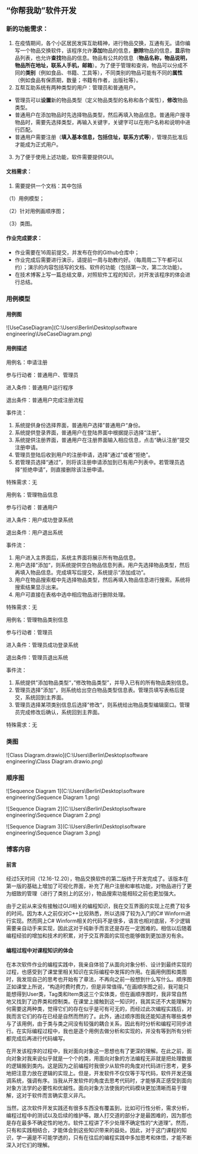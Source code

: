 ## “你帮我助”软件开发

### **新的功能需求：**

1. 在疫情期间，各个小区居民发挥互助精神，进行物品交换，互通有无。请你编写一个物品交换软件，该程序允许**添加**物品的信息，**删除**物品的信息，**显示**物品列表，也允许**查找**物品的信息。物品有公共的信息（**物品名称，物品说明，物品所在地址，联系人手机，邮箱**）。为了便于管理和查询，物品可以分成不同的**类别**（例如食品、书籍、工具等），不同类别的物品可能有不同的**属性**（例如食品有保质期，数量；书籍有作者，出版社等）。
2. 互帮互助系统有两种类型的用户：管理员和普通用户。

- 管理员可以**设置**新的物品类型（定义物品类型的名称和各个属性），**修改**物品类型。
- 普通用户在添加物品时先选择物品类型，然后再填入物品信息。普通用户搜寻物品时，需要先选择类型，再输入关键字，关键字可以在用户名称和说明中进行匹配。
- 普通用户需要注册（**填入基本信息，包括住址，联系方式等**），管理员批准后才能成为正式用户。

3. 为了便于使用上述功能，软件需要提供GUI。

#### **文档需求：**

1. 需要提供一个文档：其中包括

（1）用例模型；

（2）针对用例画顺序图；

（3）类图。

#### **作业完成要求：**

- 作业需要在16周前提交，并发布在你的Github仓库中；
- 作业完成后需要进行演示，请提前一周与助教约好。（每周周二下午都可以约）；演示的内容包括写的文档、软件的功能（包括第一次，第二次功能）。
- 在技术博客上写一篇总结文章，对照软件工程的知识，对开发该程序的体会进行总结。



### 用例模型

#### 用例图

![UseCaseDiagram](C:\Users\Berlin\Desktop\software engineering\UseCaseDiagram.png)

#### 用例描述

用例名：申请注册

参与行动者：普通用户、管理员

进入条件：普通用户运行程序

退出条件：普通用户完成注册流程

事件流：

1. 系统提供身份选择界面，普通用户选择”普通用户“身份。
2. 系统提供登录界面，普通用户在登陆界面中根据提示选择“注册”。
3. 系统提供注册界面，普通用户在注册界面输入相应信息，点击“确认注册”提交注册申请。
4. 管理员登陆后收到用户的注册申请，选择"通过"或者“拒绝”。
5. 若管理员选择“通过”，则将该注册申请添加到已有用户列表中。若管理员选择“拒绝申请”，则直接删除该注册申请。

特殊需求：无



用例名：管理物品信息

参与行动者：普通用户

进入条件：用户成功登录系统

退出条件：用户退出系统

事件流：

1. 用户进入主界面后，系统主界面将展示所有物品信息。
2. 用户选择”添加“，则系统提供空白物品信息列表。用户先选择物品类型，然后再填入物品信息。完成填写后提交，系统提示“添加成功”。
3. 用户在物品搜索框中先选择物品类型，然后再填入物品信息进行搜索。系统将搜索结果显示出来。
4. 用户可直接在表格中选中相应物品进行删除处理。

特殊需求：无



用例名：管理物品类别信息

参与行动者：管理员

进入条件：管理员成功登录系统

退出条件：管理员退出系统

事件流：

1. 系统提供”添加物品类型“，”修改物品类型”，并导入已有的所有物品类别信息。
2. 管理员选择”添加“，则系统给出空白物品类型信息表。管理员填写表格后提交，系统回到主界面。
3. 管理员选择某项类别信息后选择”修改“，则系统给出物品类型编辑窗口。管理员完成修改后确认，系统回到主界面。

特殊需求：无

### 类图

![Class Diagram.drawio](C:\Users\Berlin\Desktop\software engineering\Class Diagram.drawio.png)



### 顺序图

![Sequence Diagram 1](C:\Users\Berlin\Desktop\software engineering\Sequence Diagram 1.png)

![Sequence Diagram 2](C:\Users\Berlin\Desktop\software engineering\Sequence Diagram 2.png)



![Sequence Diagram 3](C:\Users\Berlin\Desktop\software engineering\Sequence Diagram 3.png)



### 博客内容

#### 前言		

经过5天时间（12.16-12.20），物品交换软件的第二版终于开发完成了。该版本在第一版的基础上增加了可视化界面，补充了用户注册和审核功能，对物品进行了更为细致的管理（进行了类别上的区分），物品搜索功能相较之前也更加强大。

由于之前从来没有接触过GUI相关的编程知识，我在交互界面的实现上花费了较多的时间。因为本人之前仅对C++比较熟悉，所以选择了较为入门的C# Winform进行实现。然而网上C# Winform相关的代码不是很多，语言也相对底层，不少逻辑需要亲自动手来实现，因此这对于纯新手而言还是存在一定困难的。相信以后随着编程经验的增加和技术的积累，对于交互界面的实现也能够做到更加游刃有余。

#### 编程过程中对课程知识的体会

在本次软件作业的编程实践中，我亲自体验了从面向对象分析、设计到最终实现的过程，也感受到了课堂里相关知识在实际编程中发挥的作用。在画用例图和类图时，我发现自己的思考也开始有了章法，不再向之前一般想到什么写什么。顺序图正如课堂上所说，“构造时费时费力，但是非常值得。”在画顺序图之前，我可能只能想得到User类，Tag类和Item类这三个实体类，但在画顺序图时，我非常自然地又找到了边界类和控制类。在课堂上接触到这一知识时，我其实还不大能理解为何需要这两种类，觉得它们的存在似乎是可有可无的，而经过此次编程实践后，对我而言它们的存在已经是自然而然的了。此外，通过顺序图我还能知道有哪些类参与了该用例，由于类与类之间没有较强的耦合关系，因此有时分析和编程可同步进行。在实际编程过程中，我也是逐个用例去做分析和实现的，并没有等到所有分析都完成后再进行代码编写。

在开发该程序的过程中，我对面向对象这一思想也有了更深的理解。在此之前，面向对象对我来说似乎就是一个个的类，用面向对象的方法编程无非就是把处理数据的逻辑搬到类内。这是因为之前编程时我很少从软件的角度对代码进行思考，更多地把注意力放在逻辑的实现上。但是，开发软件不仅仅等于写代码，软件开发还强调系统，强调有序。当我从开发软件的角度去思考代码时，才能够真正感受到面向对象方法学的必要性和优越性。面向对象方法使我的代码模块更加清晰而易于理解，这对于软件而言确实意义非凡。

当然，这次软件开发实践还有很多东西没有覆盖到，比如可行性分析，需求分析，编程过程中的测试以及后续的维护等。跟人打交道的部分才是最困难的，因为那也是存在最多不确定性的地方。软件工程讲了不少处理不确定性的“大道理”。然而，只有和实践相结合，才能体会到这些知识带来的益处。因此，对于这门课程的知识，学一遍是不可能学透的，只有在往后的编程实践中多加思考和体悟，才能不断深入对它们的理解。
